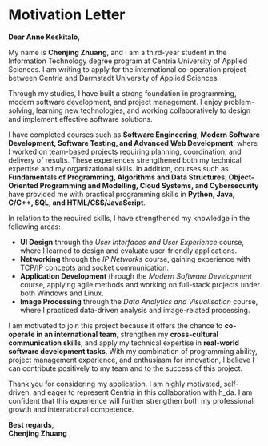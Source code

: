 # Motivation Letter

**Dear Anne Keskitalo,**

My name is **Chenjing Zhuang**, and I am a third-year student in the Information Technology degree program at Centria University of Applied Sciences. I am writing to apply for the international co-operation project between Centria and Darmstadt University of Applied Sciences.  

Through my studies, I have built a strong foundation in programming, modern software development, and project management. I enjoy problem-solving, learning new technologies, and working collaboratively to design and implement effective software solutions.  

I have completed courses such as **Software Engineering, Modern Software Development, Software Testing, and Advanced Web Development**, where I worked on team-based projects requiring planning, coordination, and delivery of results. These experiences strengthened both my technical expertise and my organizational skills. In addition, courses such as **Fundamentals of Programming, Algorithms and Data Structures, Object-Oriented Programming and Modelling, Cloud Systems, and Cybersecurity** have provided me with practical programming skills in **Python, Java, C/C++, SQL, and HTML/CSS/JavaScript**.  

In relation to the required skills, I have strengthened my knowledge in the following areas:  
- **UI Design** through the *User Interfaces and User Experience* course, where I learned to design and evaluate user-friendly applications.  
- **Networking** through the *IP Networks* course, gaining experience with TCP/IP concepts and socket communication.  
- **Application Development** through the *Modern Software Development* course, applying agile methods and working on full-stack projects under both Windows and Linux.  
- **Image Processing** through the *Data Analytics and Visualisation* course, where I practiced data-driven analysis and image-related processing.  

I am motivated to join this project because it offers the chance to **co-operate in an international team**, strengthen my **cross-cultural communication skills**, and apply my technical expertise in **real-world software development tasks**. With my combination of programming ability, project management experience, and enthusiasm for innovation, I believe I can contribute positively to my team and to the success of this project.  

Thank you for considering my application. I am highly motivated, self-driven, and eager to represent Centria in this collaboration with h_da. I am confident that this experience will further strengthen both my professional growth and international competence.  

**Best regards,**  
**Chenjing Zhuang**  
